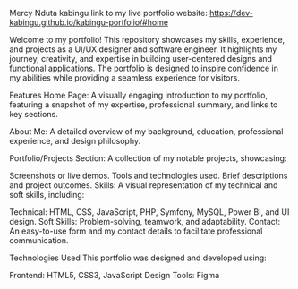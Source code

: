 Mercy Nduta kabingu
link to my live portfolio website: https://dev-kabingu.github.io/kabingu-portfolio/#home

Welcome to my portfolio! This repository showcases my skills, experience, and projects as a UI/UX designer and software engineer. It highlights my journey, creativity, and expertise in building user-centered designs and functional applications. The portfolio is designed to inspire confidence in my abilities while providing a seamless experience for visitors.

Features
Home Page:
A visually engaging introduction to my portfolio, featuring a snapshot of my expertise, professional summary, and links to key sections.

About Me:
A detailed overview of my background, education, professional experience, and design philosophy.

Portfolio/Projects Section:
A collection of my notable projects, showcasing:

Screenshots or live demos.
Tools and technologies used.
Brief descriptions and project outcomes.
Skills:
A visual representation of my technical and soft skills, including:

Technical: HTML, CSS, JavaScript, PHP, Symfony, MySQL, Power BI, and UI design.
Soft Skills: Problem-solving, teamwork, and adaptability.
Contact:
An easy-to-use form and my contact details to facilitate professional communication.

Technologies Used
This portfolio was designed and developed using:

Frontend: HTML5, CSS3, JavaScript
Design Tools: Figma

